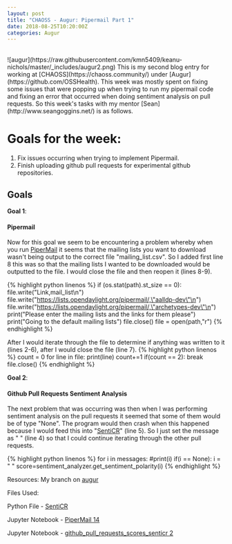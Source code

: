 ```yaml
---
layout: post
title: "CHAOSS - Augur: Pipermail Part 1"
date: 2018-08-25T10:20:00Z
categories: Augur
---
```

<br>
![augur](https://raw.githubusercontent.com/kmn5409/keanu-nichols/master/_includes/augur2.png)
This is my second blog entry for working at [CHAOSS](https://chaoss.community/) under [Augur](https://github.com/OSSHealth). This week was mostly spent on fixing some issues that were popping up when trying to run my pipermail code and fixing an error that occurred when doing sentiment analysis on pull requests. So this week's tasks with my mentor [Sean](http://www.seangoggins.net/) is as follows.


# Goals for the week:
1. Fix issues occurring when trying to implement Pipermail.
2. Finish uploading github pull requests for experimental github repositories.

## Goals

**Goal 1**:<br>
#### Pipermail
Now for this goal we seem to be encountering a problem whereby when you run [PiperMail](https://github.com/kmn5409/GSoC_CHAOSS/blob/master/Augur/Perceval/PiperMail%2013.ipynb) it seems that the mailing lists you want to download wasn't being output to the correct file "mailing_list.csv". So I added first line 8 this was so that the mailing lists I wanted to be downloaded would be outputted to the file. I would close the file and then reopen it (lines 8-9).

{% highlight python linenos %}
if (os.stat(path).st_size == 0):
   file.write("Link,mail_list\n")
   file.write("https://lists.opendaylight.org/pipermail/,\"aalldp-dev\"\n")
   file.write("https://lists.opendaylight.org/pipermail/,\"archetypes-dev\"\n")
   print("Please enter the mailing lists and the links for them please")
   print("Going to the default mailing lists")
   file.close()
   file = open(path,"r")
{% endhighlight %}

After I would iterate through the file to determine if anything was written to it (lines 2-6), after I would close the file (line 7).
{% highlight python linenos %}
count = 0
for line in file:
   print(line)
   count+=1
   if(count == 2):
       break
file.close()
{% endhighlight %}

**Goal 2**:<br>
#### Github Pull Requests Sentiment Analysis
The next problem that was occurring was then when I was performing sentiment analysis on the pull requests it seemed that some of them would be of type "None". The program would then crash when this happened because I would feed this into "[SentiCR](https://github.com/kmn5409/CHAOSS_Augur/blob/master/SentiCR.py)" (line 5). So I just set the message as " " (line 4) so that I  could continue iterating through the other pull requests.

{% highlight python linenos %}
for i in messages:
       #print(i)
       if(i == None):
           i = " "
       score=sentiment_analyzer.get_sentiment_polarity(i)
{% endhighlight %}


Resources:
My branch on [augur](https://github.com/OSSHealth/augur/tree/pipermail)

Files Used:

Python File -  [SentiCR](https://github.com/kmn5409/CHAOSS_Augur/blob/master/SentiCR.py)

Jupyter Notebook - [PiperMail 14](https://github.com/kmn5409/GSoC_CHAOSS/blob/master/Augur/Perceval/PiperMail%2014.ipynb)

Jupyter Notebook - [github_pull_requests_scores_senticr 2](https://github.com/kmn5409/CHAOSS_Augur/blob/master/github_pull_requests_scores_senticr%202.ipynb)




